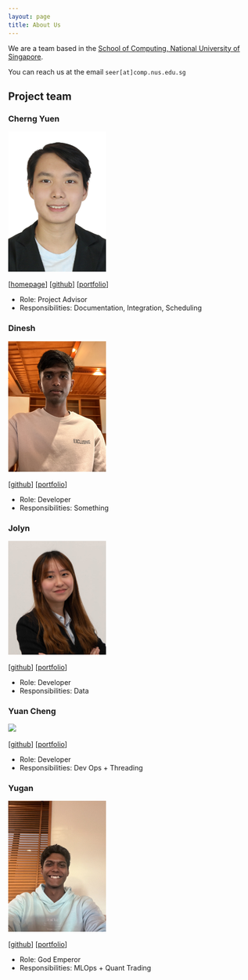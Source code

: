 ```yaml
---
layout: page
title: About Us
---
```


We are a team based in the [School of Computing, National University of Singapore](https://www.comp.nus.edu.sg).

You can reach us at the email `seer[at]comp.nus.edu.sg`

## Project team

### Cherng Yuen

<img src="images/arren11111.png" width="200px">

[[homepage](https://github.com/AY2425S1-CS2103T-F10-2)]
[[github](https://github.com/Arren11111)]
[[portfolio](team/arren11111.md)]

* Role: Project Advisor
* Responsibilities: Documentation, Integration, Scheduling

### Dinesh

<img src="images/dinesh1201.png" width="200px">

[[github](http://github.com/DINESH1201)]
[[portfolio](team/dinesh.md)]

* Role: Developer
* Responsibilities: Something

### Jolyn

<img src="images/jolynleow2301.png" width="200px">

[[github](http://github.com/jolynleow2301)] [[portfolio](team/jolynleow.md)]

* Role: Developer
* Responsibilities: Data

### Yuan Cheng

<img src="images/johndoe.png" width="200px">

[[github](http://github.com/johndoe)]
[[portfolio](team/johndoe.md)]

* Role: Developer
* Responsibilities: Dev Ops + Threading

### Yugan

<img src="images/yugan01.png" width="200px">

[[github](http://github.com/yugan01)]
[[portfolio](team/yugan01.md)]

* Role: God Emperor 
* Responsibilities: MLOps + Quant Trading
